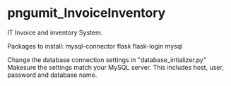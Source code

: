 # pngumit_InvoiceInventory
IT Invoice and inventory System.

Packages to install:
mysql-connector
flask
flask-login
mysql

Change the database connection settings in "database_intializer.py"
Makesure the settings match your MySQL server. This includes host, user, password and database name.